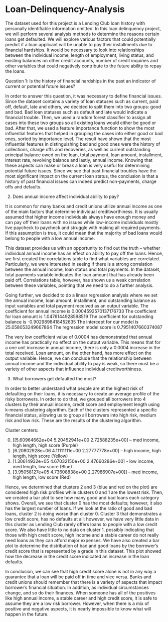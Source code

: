 # Loan-Delinquency-Analysis

The dataset used for this project is a Lending Club loan history with personally identifiable information omitted. In this loan delinquency project, we will perform several analysis methods to determine the reasons certain loans get defaulted. We will explore various factors that could potentially predict if a loan applicant will be unable to pay their installments due to financial hardships. It would be necessary to look into relationships between the individual income, length of employment, living status, and existing balances on other credit accounts, number of credit inquiries and other variables that could negatively contribute to the future ability to repay the loans. 
  
Question 1: Is the history of financial hardships in the past an indicator of current or potential future issues?

In order to answer this question, it was necessary to define financial issues. Since the dataset contains a variety of loan statuses such as current, paid off, default, late and others, we decided to split them into two groups: good and bad. Bad loan statuses such as default and late would indicate a financial trouble. Then, we used a random forest classifier to assign all cases into these two groups so all existing loans would either be good or bad. After that, we used a feature importance function to show the most influential features that helped in grouping the cases into either good or bad ones, sorted by importance level. The result have shown that the most influential features in distinguishing bad and good ones were the history of collections, charge offs and recoveries, as well as current outstanding principal balance owed on the loan, total payment, loan amount, installment, interest rate, revolving balance and lastly, annual income. Knowing that these aspects can make or break a loan is very useful for determining potential future issues. Since we see that past financial troubles have the most significant impact on the current loan status, the conclusion is that a history of past financial issues can indeed predict non-payments, charge offs and defaults.

2. Does annual income affect individual ability to pay?

It is common for many banks and credit unions utilize annual income as one of the main factors that determine individual creditworthiness. It is usually assumed that higher income individuals always have enough money and can pay off their loans with no issues while low-income individuals mostly live paycheck to paycheck and struggle with making all required payments. If this assumption is true, it could mean that the majority of bad loans would belong to people with a low annual income. 
  
This dataset provides us with an opportunity to find out the truth – whether individual annual income has an effect on ability to pay off the loans. Hence, we first created the correlations table to find what variables are correlated. Particularly, we were interested in seeing if there is a strong correlation between the annual income, loan status and total payments. In the dataset, total payments variable indicates the loan amount that has already been paid off. Correlations table, however, has shown us a weak correlation between these variables, pointing that we need to do a further analysis.
  
Going further, we decided to do a linear regression analysis where we set the annual income, loan amount, installment, and outstanding balance as input variables and total payment received as an output variable.
The coefficient for annual income is 0.0004592570137176733
The coefficient for loan amount is 1.0476144928598519
The coefficient for outstanding balance is -0.9029898418452635
The intercept for our model is 25.058053249667864
The regression model score is 0.7951407660374087

The very low coefficient value of 0.0004 has demonstrated that annual income has practically no effect on the output variable. This means that for a one unit increase in annual income, there is only a 0.0004 increase in the total received. Loan amount, on the other hand, has more effect on the output variable. Hence, we can conclude that the relationship between annual income and the individual ability to pay is weak, so there must be a variety of other aspects that influence individual creditworthiness.

3. What borrowers get defaulted the most?

In order to better understand what people are at the highest risk of defaulting on their loans, it is necessary to create an average profile of the risky borrowers. In order to do that, we grouped all borrowers into 4 clusters by their annual income, credit score and employment length using k-means clustering algorithm. Each of the clusters represented a specific financial status, allowing us to group all borrowers into high risk, medium risk and low risk. These are the results of the clustering algorithm.
  
Cluster centers:

 0. [[5.60964662e+04 5.20452941e+00 2.72588235e+00] – med income, high length, high score (Purple)
 1. [6.20802928e+06 4.11111111e+00 2.27777778e+00] – high income, high length, high score (Yellow)
 2. [1.30614932e+05 4.67032150e+00 2.47660286e+00] - low income, med length, low score (Blue)
 3. [3.95058127e+05 4.73608838e+00 2.27986907e+00]] - med income, high length, low score (Red)
 
Hence, we determined that clusters 2 and 3 (blue and red on the plot) are considered high risk profiles while clusters 0 and 1 are the lowest risk. Then, we created a bar plot to see how many good and bad loans each category shows. Overall, we see that cluster 0 has the most defaults; however, it also has the largest number of loans. If we look at the ratio of good and bad loans, cluster 2 is doing worse than cluster 0. Cluster 3 that demonstrates a low credit score, has no defaults at all; however, we have very little data in this cluster as Lending Club rarely offers loans to people with a low credit score. We also have little to no data on cluster 1, possibly indicating that those with high credit score, high income and a stable career do not really need loans as they can afford major expenses. We have also created a bar plot to determine the distribution of bad and good loans by the borrower’s credit score that is represented by a grade in this dataset. This plot showed how the decrease in the credit score indicated an increase in the loan defaults.
  	
In conclusion, we can see that high credit score alone is not in any way a guarantee that a loan will be paid off in time and vice versa. Banks and credit unions should remember that there is a variety of aspects that impact borrower’s financial situation. In addition, as individual circumstances change, and so do their finances. When someone has all of the positives like high annual income, a stable career and high credit score, it is safe to assume they are a low risk borrower. However, when there is a mix of positive and negative aspects, it is nearly impossible to know what will happen in the future. 
